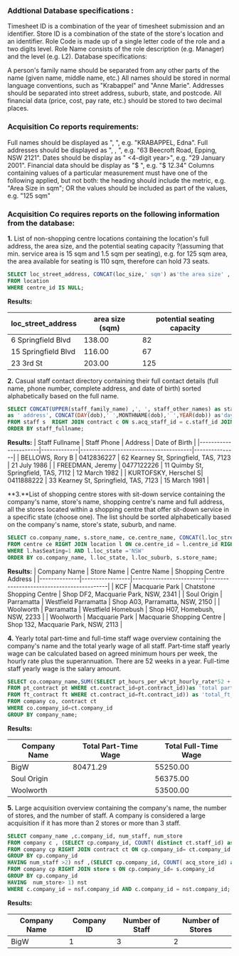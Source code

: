 
### Addtional Database specifications : 
Timesheet ID is a combination of the year of timesheet submission and an identifier.
Store ID is a combination of the state of the store's location and an identifier.
Role Code is made up of a single letter code of the role and a two digits level.
Role Name consists of the role description (e.g. Manager) and the level (e.g. L2).
Database specifications:

A person's family name should be separated from any other parts of the name (given name, middle name, etc.)
All names should be stored in normal language conventions, such as "Krabappel" and "Anne Marie".
Addresses should be separated into street address, suburb, state, and postcode.
All financial data (price, cost, pay rate, etc.) should be stored to two decimal places.

### Acquisition Co reports requirements:

Full names should be displayed as "<FAMILY NAME>, <Other Name>", e.g. "KRABAPPEL, Edna".
Full addresses should be displayed as "<Street Address>, <Suburb>, <STATE> <Postcode>", e.g. "63 Beecroft Road, Epping, NSW 2121".
Dates should be display as "<date> <MonthName> <4-digit year>", e.g. "29 January 2001".
Financial data should be display as "$ <amount>", e.g. "$ 12.34"
Columns containing values of a particular measurement must have one of the following applied, but not both:
the heading should include the metric, e.g. "Area Size in sqm"; OR
the values should be included as part of the values, e.g. "125 sqm"

### Acquisition Co requires reports on the following information from the database:

**1.** List of non-shopping centre locations containing the location's full address, the area size, and the potential seating capacity ?(assuming that min. service area is 15 sqm and 1.5 sqm per seating), e.g. for 125 sqm area, the area available for seating is 110 sqm, therefore can hold 73 seats.
````sql
SELECT loc_street_address, CONCAT(loc_size,' sqm') as'the area size' , round(( loc_size-15)/ 1.5,0) as 'the potential seating capacity'
FROM location
WHERE centre_id IS NULL;
````
**Results:**

| loc_street_address | area size (sqm) | potential seating capacity |
|--------------------|-----------------|----------------------------|
| 6 Springfield Blvd | 138.00          | 82                         |
| 15 Springfield Blvd| 116.00          | 67                         |
| 23 3rd St          | 203.00          | 125                        |


**2.** Casual staff contact directory containing their full contact details (full name, phone number, complete address, and date of birth) sorted alphabetically based on the full name. 
````sql
SELECT CONCAT(UPPER(staff_family_name) ,', ', staff_other_names) as staff_fullname,staff_phone, CONCAT(staff_street_address,', ', staff_suburb,', ', staff_state,', ', staff_postcode)
as ' address', CONCAT(DAY(dob),' ',MONTHNAME(dob),' ',YEAR(dob)) as'day of birth'
FROM staff s  RIGHT JOIN contract c ON s.acq_staff_id = c.staff_id JOIN  pt_contract pt ON c.contract_id=pt.contract_id
ORDER BY staff_fullname;
````
**Results:**
| Staff Fullname       | Staff Phone | Address                               | Date of Birth |
|----------------------|-------------|---------------------------------------|---------------|
| BELLOWS, Rory B      | 0412836227  | 62 Kearney St, Springfield, TAS, 7123 | 21 July 1986  |
| FREEDMAN, Jeremy     | 0477122226  | 11 Quimby St, Springfield, TAS, 7112  | 12 March 1982 |
| KURTOFSKY, Herschel S| 0411888222  | 33 Kearney St, Springfield, TAS, 7123 | 15 March 1981 |

**3.**List of shopping centre stores with sit-down service containing the company's name, store's name, shopping centre's name and full address, all the stores located within a shopping centre that offer sit-down service in a specific state (choose one). The list should be sorted alphabetically based on the company's name, store's state, suburb, and name.

````sql
SELECT co.company_name, s.store_name, ce.centre_name, CONCAT(l.loc_street_address,', ', l.loc_suburb,', ', l.loc_state,', ', l.loc_postcode) as 'shopping centre addtress'
FROM centre ce RIGHT JOIN location l ON ce.centre_id = l.centre_id RIGHT JOIN store s ON l.loc_id = s.store_loc_id LEFT JOIN company co ON s.company_id= co.company_id
WHERE l.hasSeating=1 AND l.loc_state ='NSW'
ORDER BY co.company_name, l.loc_state, l.loc_suburb, s.store_name;
```` 
**Results:**
| Company Name | Store Name      | Centre Name             | Shopping Centre Address                   |
|--------------|-----------------|-------------------------|-------------------------------------------|
| KCF          | Macquarie Park  | Chatstone Shopping Centre | Shop DF2, Macquarie Park, NSW, 2341     |
| Soul Origin  | Parramatta      | Westfield Parramatta    | Shop A03, Parramatta, NSW, 2150          |
| Woolworth    | Parramatta      | Westfield Homebush      | Shop H07, Homebush, NSW, 2233            |
| Woolworth    | Macquarie Park  | Macquarie Shopping Centre | Shop 132, Macquarie Park, NSW, 2113    |



**4.** Yearly total part-time and full-time staff wage overview containing the company's name and the total yearly wage of all staff. Part-time staff yearly wage can be calculated based on agreed minimum hours per week, the hourly rate plus the superannuation. There are 52 weeks in a year. Full-time staff yearly wage is the salary amount.

````sql
SELECT co.company_name,SUM((SELECT pt_hours_per_wk*pt_hourly_rate*52 + pt_super_amt as 'total_pt_wage'
FROM pt_contract pt WHERE ct.contract_id=pt.contract_id))as 'total part-time wage', SUM((SELECT ft_salary + ft_super_amt
FROM ft_contract ft WHERE ct.contract_id=ft.contract_id)) as 'total_ft_wage'
FROM company co, contract ct 
WHERE co.company_id=ct.company_id
GROUP BY company_name;
````
**Results:**

| Company Name | Total Part-Time Wage | Total Full-Time Wage |
|--------------|----------------------|----------------------|
| BigW         | 80471.29             | 55250.00             |
| Soul Origin  |                      | 56375.00             |
| Woolworth    |                      | 53500.00             |

**5.** Large acquisition overview containing the company's name, the number of stores, and the number of staff. A company is considered a large acquisition if it has more than 2 stores or more than 3 staff.
````sql
SELECT company_name ,c.company_id, num_staff, num_store
FROM company c , (SELECT cp.company_id, COUNT( distinct ct.staff_id) as num_staff
FROM company cp RIGHT JOIN contract ct ON cp.company_id= ct.company_id RIGHT JOIN staff s ON ct.staff_id = s.acq_staff_id
GROUP BY cp.company_id
HAVING num_staff >2) nsf ,(SELECT cp.company_id, COUNT( acq_store_id) as num_store
FROM company cp RIGHT JOIN store s ON cp.company_id= s.company_id
GROUP BY cp.company_id
HAVING  num_store> 1) nst
WHERE c.company_id = nsf.company_id AND c.company_id = nst.company_id;
````
**Results:**

| Company Name | Company ID | Number of Staff | Number of Stores |
|--------------|------------|-----------------|------------------|
| BigW         | 1          | 3               | 2                |

